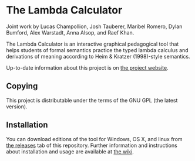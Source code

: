 # The Lambda Calculator

Joint work by Lucas Champollion, Josh Tauberer, Maribel Romero, Dylan
Bumford, Alex Warstadt, Anna Alsop, and Raef Khan.

The Lambda Calculator is an interactive graphical pedagogical tool that helps
students of formal semantics practice the typed lambda calculus and derivations
of meaning according to Heim & Kratzer (1998)-style semantics.

Up-to-date information about this project is on [the project
website](http://lambdacalculator.com).

## Copying

This project is distributable under the terms of the GNU GPL
(the latest version).

## Installation

You can download editions of the tool for Windows, OS X, and linux from [the
releases](https://github.com/dylnb/LambdaCalculator/releases) tab of this
repository. Further information and instructions about installation and usage
are available at [the wiki](https://github.com/dylnb/LambdaCalculator/wiki).
